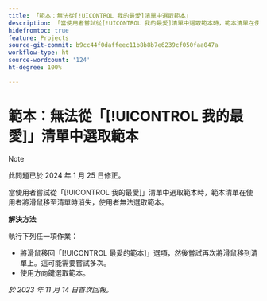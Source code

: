 ```yaml
---
title: 「範本：無法從[!UICONTROL 我的最愛]清單中選取範本」
description: 「當使用者嘗試從[!UICONTROL 我的最愛]清單中選取範本時，範本清單在使用者將滑鼠移至清單時消失，使用者無法選取範本。」
hidefromtoc: true
feature: Projects
source-git-commit: b9cc44f0daffeec11b8b8b7e6239cf050faa047a
workflow-type: ht
source-wordcount: '124'
ht-degree: 100%

---
```



# 範本：無法從「[!UICONTROL 我的最愛]」清單中選取範本

>[!NOTE]
>
>此問題已於 2024 年 1 月 25 日修正。

當使用者嘗試從「[!UICONTROL 我的最愛]」清單中選取範本時，範本清單在使用者將滑鼠移至清單時消失，使用者無法選取範本。

**解決方法**

執行下列任一項作業：

* 將滑鼠移回「[!UICONTROL 最愛的範本]」選項，然後嘗試再次將滑鼠移到清單上。這可能需要嘗試多次。
* 使用方向鍵選取範本。

_於 2023 年 11 月 14 日首次回報。_
